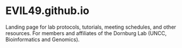 # EVIL49.github.io
Landing page for lab protocols, tutorials, meeting schedules, and other resources. For members and affiliates of the Dornburg Lab (UNCC, Bioinformatics and Genomics).
